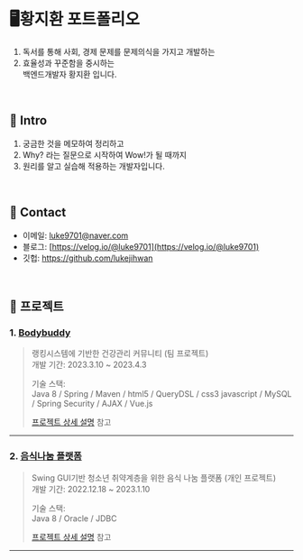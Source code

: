 # 🖥️황지환 포트폴리오
1. 독서를 통해 사회, 경제 문제를 문제의식을 가지고 개발하는 
2. 효율성과 꾸준함을 중시하는 <br>
   백엔드개발자 황지환 입니다.

<br>

## :pushpin: Intro
1. 궁금한 것을 메모하여 정리하고
2. Why? 라는 질문으로 시작하여 Wow!가 될 때까지
3. 원리를 알고 실습해 적용하는
개발자입니다.

<br>

## :pushpin: Contact
- 이메일: luke9701@naver.com
- 블로그: [https://velog.io/@luke9701](https://velog.io/@luke9701)
- 깃헙: https://github.com/lukejihwan

</br>

## :pushpin: 프로젝트
### 1. [Bodybuddy](https://github.com/lukejihwan/Bodybuddy_project.git)
>랭킹시스템에 기반한 건강관리 커뮤니티 (팀 프로젝트)  
>개발 기간: 2023.3.10 ~ 2023.4.3  
>  
>기술 스택:  
>Java 8 / Spring / Maven / html5 / QueryDSL / css3
>javascript / MySQL / Spring Security / AJAX / Vue.js
>  
>[프로젝트 상세 설명]() 참고

---

### 2. [음식나눔 플랫폼](https://github.com/lukejihwan/foodSharing_platform-project.git)
>Swing GUI기반 청소년 취약계층을 위한 음식 나눔 플랫폼  (개인 프로젝트)  
>개발 기간: 2022.12.18 ~ 2023.1.10  
>  
>기술 스택:  
>Java 8 / Oracle / JDBC
>  
>[프로젝트 상세 설명]() 참고

---
